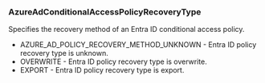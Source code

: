 ### AzureAdConditionalAccessPolicyRecoveryType
Specifies the recovery method of an Entra ID conditional access policy.

- AZURE_AD_POLICY_RECOVERY_METHOD_UNKNOWN - Entra ID policy recovery type is unknown.
- OVERWRITE - Entra ID policy recovery type is overwrite.
- EXPORT - Entra ID policy recovery type is export.
